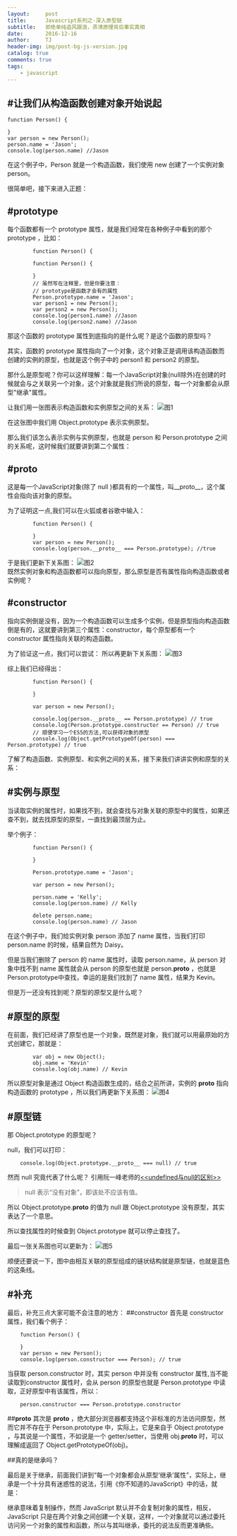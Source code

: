 ```yaml
---
layout:     post
title:      Javascript系列之-深入原型链
subtitle:   拒绝单纯追风跟浪，弄清原理背后事实真相
date:       2016-12-16
author:     TJ
header-img: img/post-bg-js-version.jpg
catalog: true
comments: true
tags:
    - javascript
---
```


#让我们从构造函数创建对象开始说起
----

    function Person() {

    }
    var person = new Person();
    person.name = 'Jason';
    console.log(person.name) //Jason

在这个例子中，Person 就是一个构造函数，我们使用 new 创建了一个实例对象 person。

很简单吧，接下来进入正题：

#prototype
----
每个函数都有一个 prototype 属性，就是我们经常在各种例子中看到的那个 prototype ，比如：

			function Person() {

			function Person() {

			}
			// 虽然写在注释里，但是你要注意：
			// prototype是函数才会有的属性
			Person.prototype.name = 'Jason';
			var person1 = new Person();
			var person2 = new Person();
			console.log(person1.name) //Jason 
			console.log(person2.name) //Jason

那这个函数的 prototype 属性到底指向的是什么呢？是这个函数的原型吗？

其实，函数的 prototype 属性指向了一个对象，这个对象正是调用该构造函数而创建的实例的原型，也就是这个例子中的 person1 和 person2 的原型。

那什么是原型呢？你可以这样理解：每一个JavaScript对象(null除外)在创建的时候就会与之关联另一个对象，这个对象就是我们所说的原型，每一个对象都会从原型"继承"属性。

让我们用一张图表示构造函数和实例原型之间的关系：
![图1](https://raw.githubusercontent.com/mqyqingfeng/Blog/master/Images/prototype1.png)

在这张图中我们用 Object.prototype 表示实例原型。

那么我们该怎么表示实例与实例原型，也就是 person 和 Person.prototype 之间的关系呢，这时候我们就要讲到第二个属性：

#__proto__
----
这是每一个JavaScript对象(除了 null )都具有的一个属性，叫__proto__，这个属性会指向该对象的原型。

为了证明这一点,我们可以在火狐或者谷歌中输入：
			
			function Person() {

			}
			var person = new Person();
			console.log(person.__proto__ === Person.prototype); //true
于是我们更新下关系图：
![图2](https://raw.githubusercontent.com/mqyqingfeng/Blog/master/Images/prototype2.png)		
既然实例对象和构造函数都可以指向原型，那么原型是否有属性指向构造函数或者实例呢？

#constructor	
----
指向实例倒是没有，因为一个构造函数可以生成多个实例，但是原型指向构造函数倒是有的，这就要讲到第三个属性：constructor，每个原型都有一个 constructor 属性指向关联的构造函数。

为了验证这一点，我们可以尝试：
所以再更新下关系图：
![图3](https://raw.githubusercontent.com/mqyqingfeng/Blog/master/Images/prototype3.png)

综上我们已经得出：
			
			function Person() {

			}

			var person = new Person();

			console.log(person.__proto__ == Person.prototype) // true
			console.log(Person.prototype.constructor == Person) // true
			// 顺便学习一个ES5的方法,可以获得对象的原型
			console.log(Object.getPrototypeOf(person) === Person.prototype) // true

了解了构造函数、实例原型、和实例之间的关系，接下来我们讲讲实例和原型的关系：

#实例与原型
----
当读取实例的属性时，如果找不到，就会查找与对象关联的原型中的属性，如果还查不到，就去找原型的原型，一直找到最顶层为止。

举个例子：
			
			function Person() {

			}

			Person.prototype.name = 'Jason';

			var person = new Person();

			person.name = 'Kelly';
			console.log(person.name) // Kelly

			delete person.name;
			console.log(person.name) // Jason

在这个例子中，我们给实例对象 person 添加了 name 属性，当我们打印 person.name 的时候，结果自然为 Daisy。

但是当我们删除了 person 的 name 属性时，读取 person.name，从 person 对象中找不到 name 属性就会从 person 的原型也就是 person.__proto__ ，也就是 Person.prototype中查找，幸运的是我们找到了 name 属性，结果为 Kevin。

但是万一还没有找到呢？原型的原型又是什么呢？

#原型的原型
----
在前面，我们已经讲了原型也是一个对象，既然是对象，我们就可以用最原始的方式创建它，那就是：
			
			var obj = new Object();
			obj.name = 'Kevin'
			console.log(obj.name) // Kevin	
			
所以原型对象是通过 Object 构造函数生成的，结合之前所讲，实例的 __proto__ 指向构造函数的 prototype ，所以我们再更新下关系图：
![图4](https://raw.githubusercontent.com/mqyqingfeng/Blog/master/Images/prototype4.png)

#原型链
----
那 Object.prototype 的原型呢？

null，我们可以打印：
    
      	console.log(Object.prototype.__proto__ === null) // true
      	
然而 null 究竟代表了什么呢？
引用阮一峰老师的[<<undefined与null的区别>>](http://www.ruanyifeng.com/blog/2014/03/undefined-vs-null.html)
>null 表示“没有对象”，即该处不应该有值。

所以 Object.prototype.__proto__ 的值为 null 跟 Object.prototype 没有原型，其实表达了一个意思。

所以查找属性的时候查到 Object.prototype 就可以停止查找了。

最后一张关系图也可以更新为：
![图5](https://raw.githubusercontent.com/mqyqingfeng/Blog/master/Images/prototype5.png) 

顺便还要说一下，图中由相互关联的原型组成的链状结构就是原型链，也就是蓝色的这条线。

#补充
----
最后，补充三点大家可能不会注意的地方：
##constructor
首先是 constructor 属性，我们看个例子：
		
		function Person() {

		}
		var person = new Person();	
		console.log(person.constructor === Person); // true
当获取 person.constructor 时，其实 person 中并没有 constructor 属性,当不能读取到constructor 属性时，会从 person 的原型也就是 Person.prototype 中读取，正好原型中有该属性，所以：
		
		person.constructor === Person.prototype.constructor
		
##__proto__
其次是 __proto__ ，绝大部分浏览器都支持这个非标准的方法访问原型，然而它并不存在于 Person.prototype 中，实际上，它是来自于 Object.prototype ，与其说是一个属性，不如说是一个 getter/setter，当使用 obj.__proto__ 时，可以理解成返回了 Object.getPrototypeOf(obj)。

##真的是继承吗？

最后是关于继承，前面我们讲到“每一个对象都会从原型‘继承’属性”，实际上，继承是一个十分具有迷惑性的说法，引用《你不知道的JavaScript》中的话，就是：

继承意味着复制操作，然而 JavaScript 默认并不会复制对象的属性，相反，JavaScript 只是在两个对象之间创建一个关联，这样，一个对象就可以通过委托访问另一个对象的属性和函数，所以与其叫继承，委托的说法反而更准确些。


				




